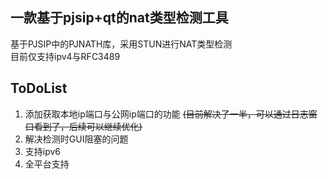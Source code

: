 ## 一款基于pjsip+qt的nat类型检测工具  
基于PJSIP中的PJNATH库，采用STUN进行NAT类型检测  
目前仅支持ipv4与RFC3489

## ToDoList  
1. 添加获取本地ip端口与公网ip端口的功能  ~~(目前解决了一半，可以通过日志窗口看到了，后续可以继续优化)~~
2. 解决检测时GUI阻塞的问题  
3. 支持ipv6
4. 全平台支持
